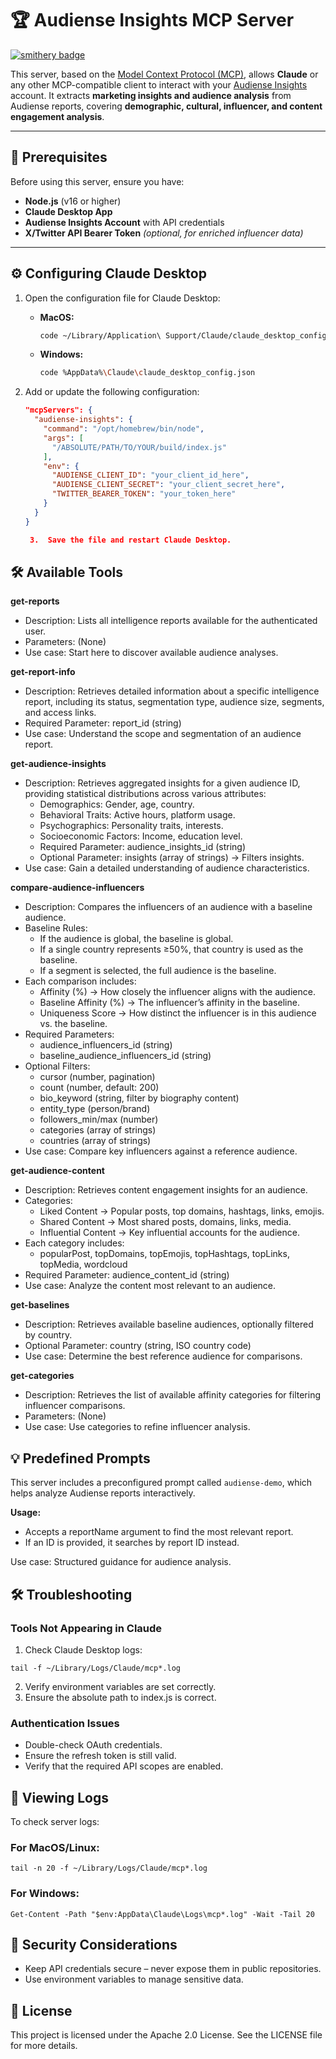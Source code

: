 # 🏆 Audiense Insights MCP Server
[![smithery badge](https://smithery.ai/badge/@AudienseCo/mcp-audiense-insights)](https://smithery.ai/server/@AudienseCo/mcp-audiense-insights)

This server, based on the [Model Context Protocol (MCP)](https://github.com/modelcontextprotocol), allows **Claude** or any other MCP-compatible client to interact with your [Audiense Insights](https://www.audiense.com/) account. It extracts **marketing insights and audience analysis** from Audiense reports, covering **demographic, cultural, influencer, and content engagement analysis**.

---

## 🚀 Prerequisites

Before using this server, ensure you have:

- **Node.js** (v16 or higher)
- **Claude Desktop App**
- **Audiense Insights Account** with API credentials
- **X/Twitter API Bearer Token** _(optional, for enriched influencer data)_

---

## ⚙️ Configuring Claude Desktop

1. Open the configuration file for Claude Desktop:

   - **MacOS:**
     ```bash
     code ~/Library/Application\ Support/Claude/claude_desktop_config.json
     ```
   - **Windows:**
     ```bash
     code %AppData%\Claude\claude_desktop_config.json
     ```

2. Add or update the following configuration:

   ```json
   "mcpServers": {
     "audiense-insights": {
       "command": "/opt/homebrew/bin/node",
       "args": [
         "/ABSOLUTE/PATH/TO/YOUR/build/index.js"
       ],
       "env": {
         "AUDIENSE_CLIENT_ID": "your_client_id_here",
         "AUDIENSE_CLIENT_SECRET": "your_client_secret_here",
         "TWITTER_BEARER_TOKEN": "your_token_here"
       }          
     }     
   }

	3.	Save the file and restart Claude Desktop.

## 🛠️ Available Tools

**get-reports**
- Description: Lists all intelligence reports available for the authenticated user.
- Parameters: (None)
- Use case: Start here to discover available audience analyses.

**get-report-info**
- Description: Retrieves detailed information about a specific intelligence report, including its status, segmentation type, audience size, segments, and access links.
- Required Parameter: report_id (string)
- Use case: Understand the scope and segmentation of an audience report.

**get-audience-insights**
- Description: Retrieves aggregated insights for a given audience ID, providing statistical distributions across various attributes:
    - Demographics: Gender, age, country.
    - Behavioral Traits: Active hours, platform usage.
    - Psychographics: Personality traits, interests.
    - Socioeconomic Factors: Income, education level.
    - Required Parameter: audience_insights_id (string)
    - Optional Parameter: insights (array of strings) → Filters insights.
- Use case: Gain a detailed understanding of audience characteristics.

**compare-audience-influencers**
- Description: Compares the influencers of an audience with a baseline audience.
- Baseline Rules:
    - If the audience is global, the baseline is global.
    - If a single country represents ≥50%, that country is used as the baseline.
    - If a segment is selected, the full audience is the baseline.
- Each comparison includes:
    - Affinity (%) → How closely the influencer aligns with the audience.
    - Baseline Affinity (%) → The influencer’s affinity in the baseline.
    - Uniqueness Score → How distinct the influencer is in this audience vs. the baseline.
- Required Parameters:
    - audience_influencers_id (string)
    - baseline_audience_influencers_id (string)
- Optional Filters:
    - cursor (number, pagination)
    - count (number, default: 200)
    - bio_keyword (string, filter by biography content)
    - entity_type (person/brand)
    - followers_min/max (number)
    - categories (array of strings)
    - countries (array of strings)
- Use case: Compare key influencers against a reference audience.

**get-audience-content**
- Description: Retrieves content engagement insights for an audience.
- Categories:
    - Liked Content → Popular posts, top domains, hashtags, links, emojis.
    - Shared Content → Most shared posts, domains, links, media.
    - Influential Content → Key influential accounts for the audience.
- Each category includes:
    - popularPost, topDomains, topEmojis, topHashtags, topLinks, topMedia, wordcloud
- Required Parameter: audience_content_id (string)
- Use case: Analyze the content most relevant to an audience.

**get-baselines**
- Description: Retrieves available baseline audiences, optionally filtered by country.
- Optional Parameter: country (string, ISO country code)
- Use case: Determine the best reference audience for comparisons.

**get-categories**
- Description: Retrieves the list of available affinity categories for filtering influencer comparisons.
- Parameters: (None)
- Use case: Use categories to refine influencer analysis.

## 💡 Predefined Prompts

This server includes a preconfigured prompt called `audiense-demo`, which helps analyze Audiense reports interactively.

**Usage:**
- Accepts a reportName argument to find the most relevant report.
- If an ID is provided, it searches by report ID instead.

Use case: Structured guidance for audience analysis.

## 🛠️ Troubleshooting

### Tools Not Appearing in Claude
1.	Check Claude Desktop logs:

```
tail -f ~/Library/Logs/Claude/mcp*.log
```
2.	Verify environment variables are set correctly.
3.	Ensure the absolute path to index.js is correct.

### Authentication Issues
- Double-check OAuth credentials.
- Ensure the refresh token is still valid.
- Verify that the required API scopes are enabled.

## 📜 Viewing Logs

To check server logs:

### For MacOS/Linux:
```
tail -n 20 -f ~/Library/Logs/Claude/mcp*.log
```

### For Windows:
```
Get-Content -Path "$env:AppData\Claude\Logs\mcp*.log" -Wait -Tail 20
```

## 🔐 Security Considerations

- Keep API credentials secure – never expose them in public repositories.
- Use environment variables to manage sensitive data.

## 📄 License

This project is licensed under the Apache 2.0 License. See the LICENSE file for more details.
